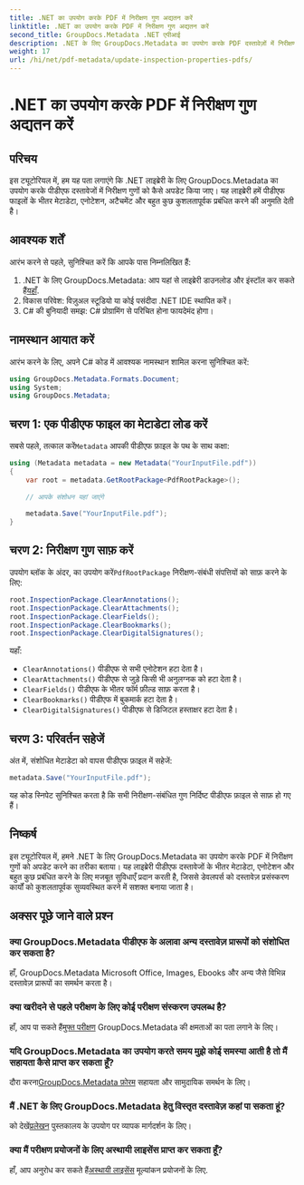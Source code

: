 ```yaml
---
title: .NET का उपयोग करके PDF में निरीक्षण गुण अद्यतन करें
linktitle: .NET का उपयोग करके PDF में निरीक्षण गुण अद्यतन करें
second_title: GroupDocs.Metadata .NET एपीआई
description: .NET के लिए GroupDocs.Metadata का उपयोग करके PDF दस्तावेज़ों में निरीक्षण गुणों को अपडेट करना सीखें। C# के साथ मेटाडेटा और एनोटेशन को कुशलतापूर्वक प्रबंधित करें।
weight: 17
url: /hi/net/pdf-metadata/update-inspection-properties-pdfs/
---
```


# .NET का उपयोग करके PDF में निरीक्षण गुण अद्यतन करें

## परिचय
इस ट्यूटोरियल में, हम यह पता लगाएंगे कि .NET लाइब्रेरी के लिए GroupDocs.Metadata का उपयोग करके पीडीएफ दस्तावेजों में निरीक्षण गुणों को कैसे अपडेट किया जाए। यह लाइब्रेरी हमें पीडीएफ फाइलों के भीतर मेटाडेटा, एनोटेशन, अटैचमेंट और बहुत कुछ कुशलतापूर्वक प्रबंधित करने की अनुमति देती है।
## आवश्यक शर्तें
आरंभ करने से पहले, सुनिश्चित करें कि आपके पास निम्नलिखित हैं:
1.  .NET के लिए GroupDocs.Metadata: आप यहां से लाइब्रेरी डाउनलोड और इंस्टॉल कर सकते हैं[यहाँ](https://releases.groupdocs.com/metadata/net/).
2. विकास परिवेश: विज़ुअल स्टूडियो या कोई पसंदीदा .NET IDE स्थापित करें।
3. C# की बुनियादी समझ: C# प्रोग्रामिंग से परिचित होना फायदेमंद होगा।

## नामस्थान आयात करें
आरंभ करने के लिए, अपने C# कोड में आवश्यक नामस्थान शामिल करना सुनिश्चित करें:
```csharp
using GroupDocs.Metadata.Formats.Document;
using System;
using GroupDocs.Metadata;
```
## चरण 1: एक पीडीएफ फाइल का मेटाडेटा लोड करें
 सबसे पहले, तत्काल करें`Metadata` आपकी पीडीएफ फ़ाइल के पथ के साथ कक्षा:
```csharp
using (Metadata metadata = new Metadata("YourInputFile.pdf"))
{
    var root = metadata.GetRootPackage<PdfRootPackage>();
    
    // आपके संशोधन यहां जाएंगे
    
    metadata.Save("YourInputFile.pdf");
}
```
## चरण 2: निरीक्षण गुण साफ़ करें
 उपयोग ब्लॉक के अंदर, का उपयोग करें`PdfRootPackage` निरीक्षण-संबंधी संपत्तियों को साफ़ करने के लिए:
```csharp
root.InspectionPackage.ClearAnnotations();
root.InspectionPackage.ClearAttachments();
root.InspectionPackage.ClearFields();
root.InspectionPackage.ClearBookmarks();
root.InspectionPackage.ClearDigitalSignatures();
```
यहाँ:
- `ClearAnnotations()` पीडीएफ से सभी एनोटेशन हटा देता है।
- `ClearAttachments()` पीडीएफ से जुड़े किसी भी अनुलग्नक को हटा देता है।
- `ClearFields()` पीडीएफ के भीतर फॉर्म फ़ील्ड साफ़ करता है।
- `ClearBookmarks()` पीडीएफ में बुकमार्क हटा देता है।
- `ClearDigitalSignatures()` पीडीएफ से डिजिटल हस्ताक्षर हटा देता है।
## चरण 3: परिवर्तन सहेजें
अंत में, संशोधित मेटाडेटा को वापस पीडीएफ फ़ाइल में सहेजें:
```csharp
metadata.Save("YourInputFile.pdf");
```
यह कोड स्निपेट सुनिश्चित करता है कि सभी निरीक्षण-संबंधित गुण निर्दिष्ट पीडीएफ फ़ाइल से साफ़ हो गए हैं।

## निष्कर्ष
इस ट्यूटोरियल में, हमने .NET के लिए GroupDocs.Metadata का उपयोग करके PDF में निरीक्षण गुणों को अपडेट करने का तरीका बताया। यह लाइब्रेरी पीडीएफ दस्तावेजों के भीतर मेटाडेटा, एनोटेशन और बहुत कुछ प्रबंधित करने के लिए मजबूत सुविधाएँ प्रदान करती है, जिससे डेवलपर्स को दस्तावेज़ प्रसंस्करण कार्यों को कुशलतापूर्वक सुव्यवस्थित करने में सशक्त बनाया जाता है।

## अक्सर पूछे जाने वाले प्रश्न
### क्या GroupDocs.Metadata पीडीएफ के अलावा अन्य दस्तावेज़ प्रारूपों को संशोधित कर सकता है?
हाँ, GroupDocs.Metadata Microsoft Office, Images, Ebooks और अन्य जैसे विभिन्न दस्तावेज़ प्रारूपों का समर्थन करता है।
### क्या खरीदने से पहले परीक्षण के लिए कोई परीक्षण संस्करण उपलब्ध है?
 हाँ, आप पा सकते हैं[मुफ्त परीक्षण](https://releases.groupdocs.com/) GroupDocs.Metadata की क्षमताओं का पता लगाने के लिए।
### यदि GroupDocs.Metadata का उपयोग करते समय मुझे कोई समस्या आती है तो मैं सहायता कैसे प्राप्त कर सकता हूँ?
 दौरा करना[GroupDocs.Metadata फ़ोरम](https://forum.groupdocs.com/c/metadata/14) सहायता और सामुदायिक समर्थन के लिए।
### मैं .NET के लिए GroupDocs.Metadata हेतु विस्तृत दस्तावेज़ कहां पा सकता हूं?
 को देखें[प्रलेखन](https://tutorials.groupdocs.com/metadata/net/) पुस्तकालय के उपयोग पर व्यापक मार्गदर्शन के लिए।
### क्या मैं परीक्षण प्रयोजनों के लिए अस्थायी लाइसेंस प्राप्त कर सकता हूँ?
 हाँ, आप अनुरोध कर सकते हैं[अस्थायी लाइसेंस](https://purchase.groupdocs.com/temporary-license/) मूल्यांकन प्रयोजनों के लिए.